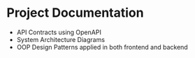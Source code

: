 # Project Documentation
- API Contracts using OpenAPI
- System Architecture Diagrams
- OOP Design Patterns applied in both frontend and backend
